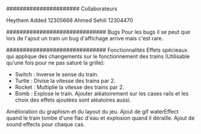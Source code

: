 ###################### Collaborateurs

Heythem Added 12305668
Ahmed Sehili 12304470

############################## Bugs
Pour les bugs il se peut que lors de l'ajout un train un bug d'affichage arrive mais c'est rare.

############################## Fonctionnalités
Effets spécieaux qui applique des changements sur le fonctionnement des trains (Utilisable qu'une fois pour ne pas saturé la grille): 
- Switch : Inverse le sense du train. 
- Turtle : Divise la vitesse des trains par 2.
- Rocket : Multiplie la vitesse des trains par 2.
- Bomb : Explose le train. 
Ajouter aléatoirement sur les cases rails et les choix des effets ajoutées sont aléatoires aussi. 

Amélioration du graphism et du layout du jeu. 
Ajout de gif waterEffect quand le train tombe d'une flac d'eau et explosion quand il déraille. 
Ajout de sound effects pour chaque cas.
